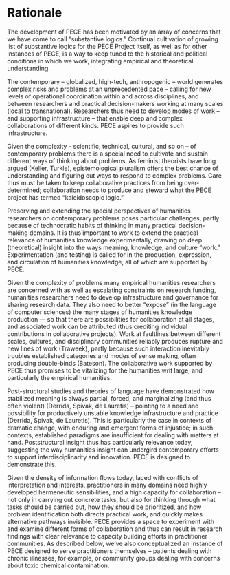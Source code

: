 Rationale
=====================

The development of PECE has been motivated by an array of concerns that
we have come to call “substantive logics.” Continual cultivation of
growing list of substantive logics for the PECE Project itself, as well
as for other instances of PECE, is a way to keep tuned to the historical
and political conditions in which we work, integrating empirical and
theoretical understanding.

The contemporary – globalized, high-tech, anthropogenic – world
generates complex risks and problems at an unprecedented pace – calling
for new levels of operational coordination within and across
disciplines, and between researchers and practical decision-makers
working at many scales (local to transnational). Researchers thus need
to develop modes of work – and supporting infrastructure – that enable
deep and complex collaborations of different kinds. PECE aspires to
provide such infrastructure.

Given the complexity – scientific, technical, cultural, and so on – of
contemporary problems there is a special need to cultivate and sustain
different ways of thinking about problems. As feminist theorists have
long argued (Keller, Turkle), epistemological pluralism offers the best
chance of understanding and figuring out ways to respond to complex
problems. Care thus must be taken to keep collaborative practices from
being over-determined; collaboration needs to produce and steward what
the PECE project has termed “kaleidoscopic logic.”

Preserving and extending the special perspectives of humanities
researchers on contemporary problems poses particular challenges, partly
because of technocratic habits of thinking in many practical
decision-making domains. It is thus important to work to extend the
practical relevance of humanities knowledge experimentally, drawing on
deep (theoretical) insight into the ways meaning, knowledge, and culture
“work.” Experimentation (and testing) is called for in the production,
expression, and circulation of humanities knowledge, all of which are
supported by PECE.

Given the complexity of problems many empirical humanities researchers
are concerned with as well as escalating constraints on research
funding, humanities researchers need to develop infrastructure and
governance for sharing research data. They also need to better “expose”
(in the language of computer sciences) the many stages of humanities
knowledge production — so that there are possibilities for collaboration
at all stages, and associated work can be attributed (thus crediting
individual contributions in collaborative projects). Work at faultlines
between different scales, cultures, and disciplinary communities
reliably produces rupture and new lines of work (Traweek), partly
because such interaction inevitably troubles established categories and
modes of sense making, often producing double-binds (Bateson). The
collaborative work supported by PECE thus promises to be vitalizing for
the humanities writ large, and particularly the empirical humanities.

Post-structural studies and theories of language have demonstrated how
stabilized meaning is always partial, forced, and marginalizing (and
thus often violent) (Derrida, Spivak, de Lauretis) – pointing to a need
and possibility for productively unstable knowledge infrastructure and
practice (Derrida, Spivak, de Lauretis). This is particularly the case
in contexts of dramatic change, with enduring and emergent forms of
injustice; in such contexts, established paradigms are insufficient for
dealing with matters at hand. Poststructural insight thus has
particularly relevance today, suggesting the way humanities insight can
undergird contemporary efforts to support interdisciplinarity and
innovation. PECE is designed to demonstrate this.

Given the density of information flows today, laced with conflicts of
interpretation and interests, practitioners in many domains need highly
developed hermeneutic sensibilities, and a high capacity for
collaboration – not only in carrying out concrete tasks, but also for
thinking through what tasks should be carried out, how they should be
prioritized, and how problem identification both directs practical work,
and quickly makes alternative pathways invisible. PECE provides a space
to experiment with and examine different forms of collaboration and thus
can result in research findings with clear relevance to capacity
building efforts in practitioner communities. As described below, we’ve
also conceptualized an instance of PECE designed to serve practitioners
themselves – patients dealing with chronic illnesses, for example, or
community groups dealing with concerns about toxic chemical
contamination.
